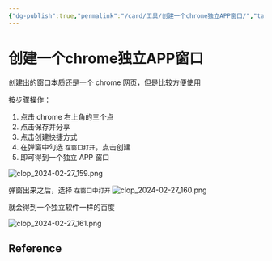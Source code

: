 ```yaml
---
{"dg-publish":true,"permalink":"/card/工具/创建一个chrome独立APP窗口/","tags":["chrome"],"noteIcon":"2","created":"2024-02-27T16:20:49+08:00","updated":"2024-05-14T14:28:08+08:00"}
---
```



# 创建一个chrome独立APP窗口

创建出的窗口本质还是一个 chrome 网页，但是比较方便使用

按步骤操作：
1. 点击 chrome 右上角的三个点
2. 点击保存并分享
3. 点击创建快捷方式
4. 在弹窗中勾选 `在窗口打开`，点击创建
5. 即可得到一个独立 APP 窗口

![clop_2024-02-27_159.png](/img/user/attachs/clop_2024-02-27_159.png)

弹窗出来之后，选择 `在窗口中打开`
![clop_2024-02-27_160.png](/img/user/attachs/clop_2024-02-27_160.png)


就会得到一个独立软件一样的百度

![clop_2024-02-27_161.png](/img/user/attachs/clop_2024-02-27_161.png)

## Reference
